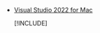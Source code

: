 * [Visual Studio 2022 for Mac](https://visualstudio.microsoft.com/vs/mac/)

  [!INCLUDE[](~/includes/vs-mac-eol.md)]

